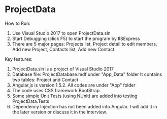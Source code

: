 # ProjectData

How to Run:
1. Use Visual Studio 2017 to open ProjectData.sln
2. Start Debugging (click F5) to start the program by IISExpress
3. There are 5 major pages: Projects list, Project detail to edit members, Add new Project, Contacts list, Add new Contact.

Key features: 
1. ProjectData.sln is a project of Visual Studio 2017
2. Database file: ProjectDatabase.mdf under "App_Data" folder
   It contains two tables: Project and Contact
3. Angular.js is version 1.5.2. All codes are under "App" folder
4. The code uses CSS framework BootStrap.
5. Some simple Unit Tests (using NUnit) are added into testing ProjectData.Tests
6. Dependency Injection has not been added into Angular. I will add it in the later version or discuss it in the interview.
